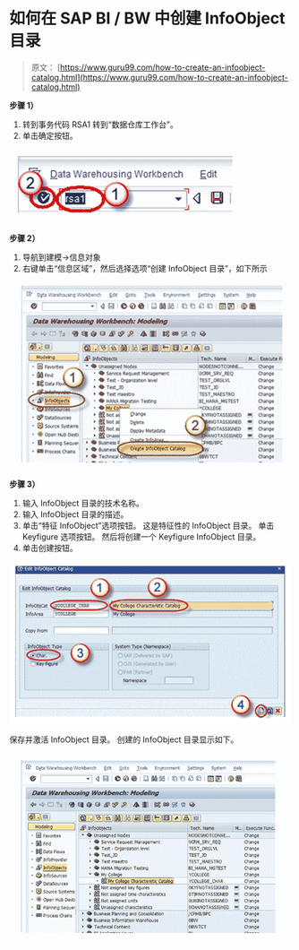 # 如何在 SAP BI / BW 中创建 InfoObject 目录

> 原文： [https://www.guru99.com/how-to-create-an-infoobject-catalog.html](https://www.guru99.com/how-to-create-an-infoobject-catalog.html)

**步骤 1）**

1.  转到事务代码 RSA1 转到“数据仓库工作台”。
2.  单击确定按钮。

![](img/b3cd80ecbbe50e5e3405f5c27e05950e.png)

**步骤 2）**

1.  导航到建模->信息对象
2.  右键单击“信息区域”，然后选择选项“创建 InfoObject 目录”，如下所示

![](img/30f3e8f255ab06db138b49b2eb11eb2c.png)

**步骤 3）**

1.  输入 InfoObject 目录的技术名称。
2.  输入 InfoObject 目录的描述。
3.  单击“特征 InfoObject”选项按钮。 这是特征性的 InfoObject 目录。 单击 Keyfigure 选项按钮。 然后将创建一个 Keyfigure InfoObject 目录。
4.  单击创建按钮。

![](img/9e94a51a88fd845f2cd7866d535fb55d.png)

保存并激活 InfoObject 目录。 创建的 InfoObject 目录显示如下。

![](img/8432133ac4ade00ece2e2072b2b1905a.png)